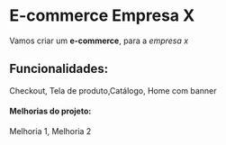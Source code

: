 # E-commerce Empresa X

Vamos criar um **e-commerce**, para a *empresa x*

## Funcionalidades:

Checkout, Tela de produto,Catálogo, Home com banner

#### Melhorias do projeto:

Melhoria 1, Melhoria 2

